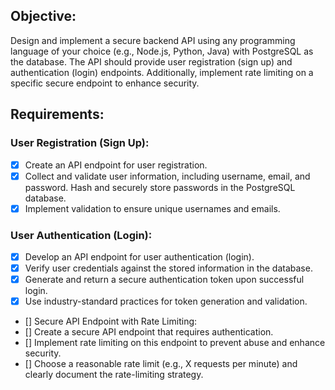 ## Objective:

Design and implement a secure backend API using any programming language of your choice (e.g., Node.js, Python, Java)
with PostgreSQL as the database. The API should provide user registration (sign up) and authentication (login)
endpoints. Additionally, implement rate limiting on a specific secure endpoint to enhance security.

## Requirements:

### User Registration (Sign Up):

- [x] Create an API endpoint for user registration.
- [x] Collect and validate user information, including username, email, and password.
  Hash and securely store passwords in the PostgreSQL database.
- [x] Implement validation to ensure unique usernames and emails.

### User Authentication (Login):

- [x] Develop an API endpoint for user authentication (login).
- [x] Verify user credentials against the stored information in the database.
- [x] Generate and return a secure authentication token upon successful login.
- [x] Use industry-standard practices for token generation and validation.
- [] Secure API Endpoint with Rate Limiting:
- [] Create a secure API endpoint that requires authentication.
- [] Implement rate limiting on this endpoint to prevent abuse and enhance security.
- [] Choose a reasonable rate limit (e.g., X requests per minute) and clearly document the rate-limiting strategy.
